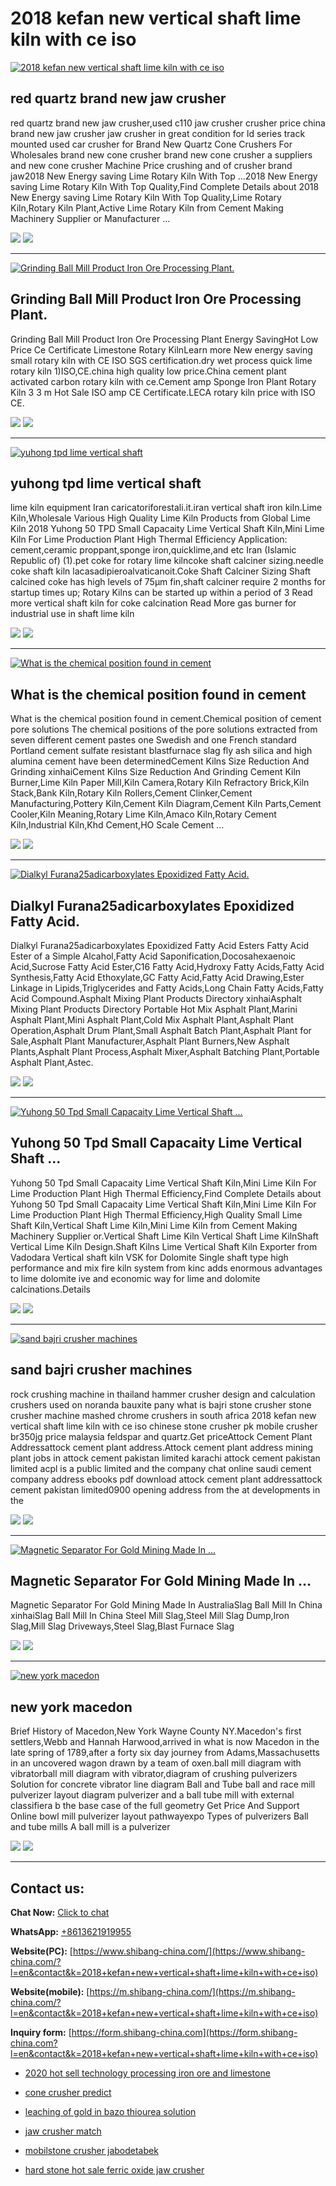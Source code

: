 # 2018 kefan new vertical shaft lime kiln with ce iso

<a href="https://swt.shibang-china.com/?l=en&img&k=2018+kefan+new+vertical+shaft+lime+kiln+with+ce+iso" target="_blank">![2018 kefan new vertical shaft lime kiln with ce iso](http://static.shibang-china.com/all-800x300/843.jpg)</a>

## red quartz brand new jaw crusher
red quartz brand new jaw crusher,used c110 jaw crusher crusher price china brand new jaw crusher jaw crusher in great condition for ld series track mounted used car crusher for Brand New Quartz Cone Crushers For Wholesales brand new cone crusher brand new cone crusher a suppliers and new cone crusher Machine Price crushing and of crusher brand jaw2018 New Energy saving Lime Rotary Kiln With Top …2018 New Energy saving Lime Rotary Kiln With Top Quality,Find Complete Details about 2018 New Energy saving Lime Rotary Kiln With Top Quality,Lime Rotary Kiln,Rotary Kiln Plant,Active Lime Rotary Kiln from Cement Making Machinery Supplier or Manufacturer …


<a href="https://whatsapp.shibangsoft.com/WhatsApp.php" target="_blank" title="WhatsApp">![](http://static.shibang-china.com/icon/whatsapp.png)</a> <a href="https://swt.shibang-china.com/?l=en&icon&k=2018+kefan+new+vertical+shaft+lime+kiln+with+ce+iso" target="_blank">![](http://static.shibang-china.com/icon/chat-en.png)</a>

---

<a href="https://swt.shibang-china.com/?l=en&img&k=2018+kefan+new+vertical+shaft+lime+kiln+with+ce+iso" target="_blank">![Grinding Ball Mill Product Iron Ore Processing Plant.](http://static.shibang-china.com/all-800x300/1140.jpg)</a>

## Grinding Ball Mill Product Iron Ore Processing Plant.
Grinding Ball Mill Product Iron Ore Processing Plant Energy SavingHot Low Price Ce Certificate Limestone Rotary KilnLearn more New energy saving small rotary kiln with CE ISO SGS certification.dry wet process quick lime rotary kiln 1)ISO,CE.china high quality low price.China cement plant activated carbon rotary kiln with ce.Cement amp Sponge Iron Plant Rotary Kiln 3 3 m Hot Sale ISO amp CE Certificate.LECA rotary kiln price with ISO CE.


<a href="https://whatsapp.shibangsoft.com/WhatsApp.php" target="_blank" title="WhatsApp">![](http://static.shibang-china.com/icon/whatsapp.png)</a> <a href="https://swt.shibang-china.com/?l=en&icon&k=2018+kefan+new+vertical+shaft+lime+kiln+with+ce+iso" target="_blank">![](http://static.shibang-china.com/icon/chat-en.png)</a>

---

<a href="https://swt.shibang-china.com/?l=en&img&k=2018+kefan+new+vertical+shaft+lime+kiln+with+ce+iso" target="_blank">![yuhong tpd lime vertical shaft](http://static.shibang-china.com/all-800x300/805.jpg)</a>

## yuhong tpd lime vertical shaft
lime kiln equipment Iran caricatoriforestali.it.iran vertical shaft iron kiln.Lime Kiln,Wholesale Various High Quality Lime Kiln Products from Global Lime Kiln 2018 Yuhong 50 TPD Small Capacaity Lime Vertical Shaft Kiln,Mini Lime Kiln For Lime Production Plant High Thermal Efficiency Application: cement,ceramic proppant,sponge iron,quicklime,and etc Iran (Islamic Republic of) (1).pet coke for rotary lime kilncoke shaft calciner sizing.needle coke shaft kiln lacasadipieroalvaticanoit.Coke Shaft Calciner Sizing Shaft calcined coke has high levels of 75μm fin,shaft calciner require 2 months for startup times up; Rotary Kilns can be started up within a period of 3 Read more vertical shaft kiln for coke calcination Read More gas burner for industrial use in shaft lime kiln


<a href="https://whatsapp.shibangsoft.com/WhatsApp.php" target="_blank" title="WhatsApp">![](http://static.shibang-china.com/icon/whatsapp.png)</a> <a href="https://swt.shibang-china.com/?l=en&icon&k=2018+kefan+new+vertical+shaft+lime+kiln+with+ce+iso" target="_blank">![](http://static.shibang-china.com/icon/chat-en.png)</a>

---

<a href="https://swt.shibang-china.com/?l=en&img&k=2018+kefan+new+vertical+shaft+lime+kiln+with+ce+iso" target="_blank">![What is the chemical position found in cement](http://static.shibang-china.com/all-800x300/776.jpg)</a>

## What is the chemical position found in cement
What is the chemical position found in cement.Chemical position of cement pore solutions The chemical positions of the pore solutions extracted from seven different cement pastes one Swedish and one French standard Portland cement sulfate resistant blastfurnace slag fly ash silica and high alumina cement have been determinedCement Kilns Size Reduction And Grinding xinhaiCement Kilns Size Reduction And Grinding Cement Kiln Burner,Lime Kiln Paper Mill,Kiln Camera,Rotary Kiln Refractory Brick,Kiln Stack,Bank Kiln,Rotary Kiln Rollers,Cement Clinker,Cement Manufacturing,Pottery Kiln,Cement Kiln Diagram,Cement Kiln Parts,Cement Cooler,Kiln Meaning,Rotary Lime Kiln,Amaco Kiln,Rotary Cement Kiln,Industrial Kiln,Khd Cement,HO Scale Cement …


<a href="https://whatsapp.shibangsoft.com/WhatsApp.php" target="_blank" title="WhatsApp">![](http://static.shibang-china.com/icon/whatsapp.png)</a> <a href="https://swt.shibang-china.com/?l=en&icon&k=2018+kefan+new+vertical+shaft+lime+kiln+with+ce+iso" target="_blank">![](http://static.shibang-china.com/icon/chat-en.png)</a>

---

<a href="https://swt.shibang-china.com/?l=en&img&k=2018+kefan+new+vertical+shaft+lime+kiln+with+ce+iso" target="_blank">![Dialkyl Furana25adicarboxylates Epoxidized Fatty Acid.](http://static.shibang-china.com/all-800x300/15.jpg)</a>

## Dialkyl Furana25adicarboxylates Epoxidized Fatty Acid.
Dialkyl Furana25adicarboxylates Epoxidized Fatty Acid Esters Fatty Acid Ester of a Simple Alcahol,Fatty Acid Saponification,Docosahexaenoic Acid,Sucrose Fatty Acid Ester,C16 Fatty Acid,Hydroxy Fatty Acids,Fatty Acid Synthesis,Fatty Acid Ethoxylate,GC Fatty Acid,Fatty Acid Drawing,Ester Linkage in Lipids,Triglycerides and Fatty Acids,Long Chain Fatty Acids,Fatty Acid Compound.Asphalt Mixing Plant Products Directory xinhaiAsphalt Mixing Plant Products Directory Portable Hot Mix Asphalt Plant,Marini Asphalt Plant,Mini Asphalt Plant,Cold Mix Asphalt Plant,Asphalt Plant Operation,Asphalt Drum Plant,Small Asphalt Batch Plant,Asphalt Plant for Sale,Asphalt Plant Manufacturer,Asphalt Plant Burners,New Asphalt Plants,Asphalt Plant Process,Asphalt Mixer,Asphalt Batching Plant,Portable Asphalt Plant,Astec.


<a href="https://whatsapp.shibangsoft.com/WhatsApp.php" target="_blank" title="WhatsApp">![](http://static.shibang-china.com/icon/whatsapp.png)</a> <a href="https://swt.shibang-china.com/?l=en&icon&k=2018+kefan+new+vertical+shaft+lime+kiln+with+ce+iso" target="_blank">![](http://static.shibang-china.com/icon/chat-en.png)</a>

---

<a href="https://swt.shibang-china.com/?l=en&img&k=2018+kefan+new+vertical+shaft+lime+kiln+with+ce+iso" target="_blank">![Yuhong 50 Tpd Small Capacaity Lime Vertical Shaft …](http://static.shibang-china.com/all-800x300/55.jpg)</a>

## Yuhong 50 Tpd Small Capacaity Lime Vertical Shaft …
Yuhong 50 Tpd Small Capacaity Lime Vertical Shaft Kiln,Mini Lime Kiln For Lime Production Plant High Thermal Efficiency,Find Complete Details about Yuhong 50 Tpd Small Capacaity Lime Vertical Shaft Kiln,Mini Lime Kiln For Lime Production Plant High Thermal Efficiency,High Quality Small Lime Shaft Kiln,Vertical Shaft Lime Kiln,Mini Lime Kiln from Cement Making Machinery Supplier or.Vertical Shaft Lime Kiln Vertical Shaft Lime KilnShaft Vertical Lime Kiln Design.Shaft Kilns Lime Vertical Shaft Kiln Exporter from Vadodara Vertical shaft kiln VSK for Dolomite Single shaft type high performance and mix fire kiln system from kinc adds enormous advantages to lime dolomite ive and economic way for lime and dolomite calcinations.Details


<a href="https://whatsapp.shibangsoft.com/WhatsApp.php" target="_blank" title="WhatsApp">![](http://static.shibang-china.com/icon/whatsapp.png)</a> <a href="https://swt.shibang-china.com/?l=en&icon&k=2018+kefan+new+vertical+shaft+lime+kiln+with+ce+iso" target="_blank">![](http://static.shibang-china.com/icon/chat-en.png)</a>

---

<a href="https://swt.shibang-china.com/?l=en&img&k=2018+kefan+new+vertical+shaft+lime+kiln+with+ce+iso" target="_blank">![sand bajri crusher machines](http://static.shibang-china.com/all-800x300/1245.jpg)</a>

## sand bajri crusher machines
rock crushing machine in thailand hammer crusher design and calculation crushers used on noranda bauxite pany what is bajri stone crusher stone crusher machine mashed chrome crushers in south africa 2018 kefan new vertical shaft lime kiln with ce iso chinese stone crusher pk mobile crusher br350jg price malaysia feldspar and quartz.Get priceAttock Cement Plant Addressattock cement plant address.Attock cement plant address mining plant jobs in attock cement pakistan limited karachi attock cement pakistan limited acpl is a public limited and the company chat online saudi cement company address ebooks pdf download attock cement plant addressattock cement pakistan limited0900 opening address from the at developments in the


<a href="https://whatsapp.shibangsoft.com/WhatsApp.php" target="_blank" title="WhatsApp">![](http://static.shibang-china.com/icon/whatsapp.png)</a> <a href="https://swt.shibang-china.com/?l=en&icon&k=2018+kefan+new+vertical+shaft+lime+kiln+with+ce+iso" target="_blank">![](http://static.shibang-china.com/icon/chat-en.png)</a>

---

<a href="https://swt.shibang-china.com/?l=en&img&k=2018+kefan+new+vertical+shaft+lime+kiln+with+ce+iso" target="_blank">![Magnetic Separator For Gold Mining Made In …](http://static.shibang-china.com/all-800x300/1398.jpg)</a>

## Magnetic Separator For Gold Mining Made In …
Magnetic Separator For Gold Mining Made In AustraliaSlag Ball Mill In China xinhaiSlag Ball Mill In China Steel Mill Slag,Steel Mill Slag Dump,Iron Slag,Mill Slag Driveways,Steel Slag,Blast Furnace Slag


<a href="https://whatsapp.shibangsoft.com/WhatsApp.php" target="_blank" title="WhatsApp">![](http://static.shibang-china.com/icon/whatsapp.png)</a> <a href="https://swt.shibang-china.com/?l=en&icon&k=2018+kefan+new+vertical+shaft+lime+kiln+with+ce+iso" target="_blank">![](http://static.shibang-china.com/icon/chat-en.png)</a>

---

<a href="https://swt.shibang-china.com/?l=en&img&k=2018+kefan+new+vertical+shaft+lime+kiln+with+ce+iso" target="_blank">![new york macedon](http://static.shibang-china.com/all-800x300/839.jpg)</a>

## new york macedon
Brief History of Macedon,New York Wayne County NY.Macedon's first settlers,Webb and Hannah Harwood,arrived in what is now Macedon in the late spring of 1789,after a forty six day journey from Adams,Massachusetts in an uncovered wagon drawn by a team of oxen.ball mill diagram with vibratorball mill diagram with vibrator,diagram of crushing pulverizers Solution for concrete vibrator line diagram Ball and Tube ball and race mill pulverizer layout diagram pulverizer and a ball tube mill with external classifiera b the base case of the full geometry Get Price And Support Online bowl mill pulverizer layout pathwayexpo Types of pulverizers Ball and tube mills A ball mill is a pulverizer


<a href="https://whatsapp.shibangsoft.com/WhatsApp.php" target="_blank" title="WhatsApp">![](http://static.shibang-china.com/icon/whatsapp.png)</a> <a href="https://swt.shibang-china.com/?l=en&icon&k=2018+kefan+new+vertical+shaft+lime+kiln+with+ce+iso" target="_blank">![](http://static.shibang-china.com/icon/chat-en.png)</a>

---
## Contact us:

**Chat Now:** [Click to chat](https://swt.shibang-china.com?l=en&contact&k=2018+kefan+new+vertical+shaft+lime+kiln+with+ce+iso)

**WhatsApp:**  [+8613621919955](https://whatsapp.shibangsoft.com/WhatsApp.php)

**Website(PC):** [https://www.shibang-china.com/](https://www.shibang-china.com/?l=en&contact&k=2018+kefan+new+vertical+shaft+lime+kiln+with+ce+iso)

**Website(mobile):** [https://m.shibang-china.com/](https://m.shibang-china.com/?l=en&contact&k=2018+kefan+new+vertical+shaft+lime+kiln+with+ce+iso)

**Inquiry form:** [https://form.shibang-china.com](https://form.shibang-china.com?l=en&contact&k=2018+kefan+new+vertical+shaft+lime+kiln+with+ce+iso)

* [2020 hot sell technology processing iron ore and limestone](../168/2020%20hot%20sell%20technology%20processing%20iron%20ore%20and%20limestone.md)

* [cone crusher predict](../170/cone%20crusher%20predict.md)

* [leaching of gold in bazo thiourea solution](../162/leaching%20of%20gold%20in%20bazo%20thiourea%20solution.md)

* [jaw crusher match](../166/jaw%20crusher%20match.md)

* [mobilstone crusher jabodetabek](../169/mobilstone%20crusher%20jabodetabek.md)

* [hard stone hot sale ferric oxide jaw crusher](../161/hard%20stone%20hot%20sale%20ferric%20oxide%20jaw%20crusher.md)